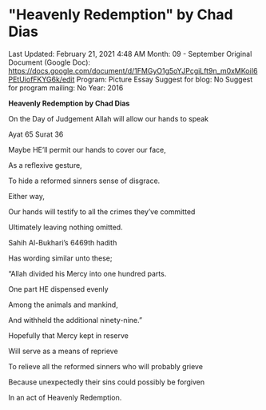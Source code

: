 # "Heavenly Redemption" by Chad Dias

Last Updated: February 21, 2021 4:48 AM
Month: 09 - September
Original Document (Google Doc): https://docs.google.com/document/d/1FMGyO1g5oYJPcgiLft9n_m0xMKoiI6PEtUiofFKYG6k/edit
Program: Picture Essay
Suggest for blog: No
Suggest for program mailing: No
Year: 2016

**Heavenly Redemption by Chad Dias**

On the Day of Judgement Allah will allow our hands to speak

Ayat 65 Surat 36

Maybe HE’ll permit our hands to cover our face,

As a reflexive gesture,

To hide a reformed sinners sense of disgrace.

Either way,

Our hands will testify to all the crimes they’ve committed

Ultimately leaving nothing omitted.

Sahih Al-Bukhari’s 6469th hadith

Has wording similar unto these;

“Allah divided his Mercy into one hundred parts.

One part HE dispensed evenly

Among the animals and mankind,

And withheld the additional ninety-nine.”

Hopefully that Mercy kept in reserve

Will serve as a means of reprieve

To relieve all the reformed sinners who will probably grieve

Because unexpectedly their sins could possibly be forgiven

In an act of Heavenly Redemption.